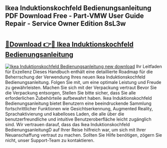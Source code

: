 ## Ikea Induktionskochfeld Bedienungsanleitung PDF Download Free - Part-VMW User Guide Repair - Service Owner Edition 8sL3w

# <h2><a href="http://df0ge7.blite.top/?on=Ikea+Induktionskochfeld+Bedienungsanleitung">🔗Download 👉🔴 Ikea Induktionskochfeld Bedienungsanleitung</a></h2>

[![Ikea Induktionskochfeld Bedienungsanleitung new download](https://i.imgur.com/lujVjoI.png)](http://df0ge7.blite.top/?on=Ikea+Induktionskochfeld+Bedienungsanleitung)
Ihr Leitfaden für Exzellenz Dieses Handbuch enthält eine detaillierte Roadmap für die Beherrschung der Verwendung Ihres neuen Ikea Induktionskochfeld Bedienungsanleitung. Folgen Sie mit, um eine optimale Leistung und Freude zu gewährleisten. Machen Sie sich mit der Verpackung vertraut Bevor Sie die Verpackung entsorgen, Stellen Sie bitte sicher, dass Sie alle erforderlichen Zubehörteile aufbewahrt haben. Ikea Induktionskochfeld Bedienungsanleitung bietet Benutzern eine beeindruckende Sammlung fortschrittlicher Funktionen wie Gesichtserkennung, Augmented Reality, Sprachaktivierung und kabelloses Laden, die alle über die benutzerfreundliche und intuitive Benutzeroberfläche leicht zugänglich sind. Wir vertrauen darauf, dass das Ikea Induktionskochfeld BedienungsanleitungD auf Ihrer Reise hilfreich war, um sich mit Ihrer Neuanschaffung vertraut zu machen. Sollten Sie Hilfe benötigen, zögern Sie nicht, unser Support-Team zu kontaktieren.
